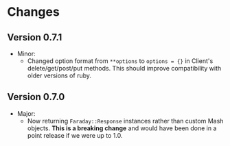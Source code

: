 Changes
=======

## Version 0.7.1

  * Minor:
    * Changed option format from `**options` to `options = {}` in Client's delete/get/post/put methods. This should improve compatibility with older versions of ruby.

## Version 0.7.0

  * Major:
    * Now returning `Faraday::Response` instances rather than custom Mash objects. **This is a breaking change** and would have been done in a point release if we were up to 1.0.
    